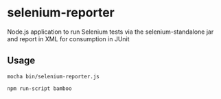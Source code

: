 selenium-reporter
=================

Node.js application to run Selenium tests via the selenium-standalone jar and report in XML for consumption in JUnit

Usage
-----

``` mocha bin/selenium-reporter.js ```

``` npm run-script bamboo ```